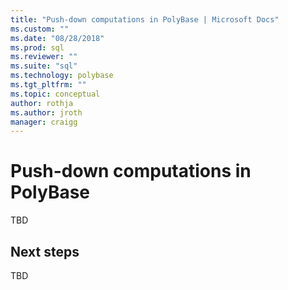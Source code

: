 ```yaml
---
title: "Push-down computations in PolyBase | Microsoft Docs"
ms.custom: ""
ms.date: "08/28/2018"
ms.prod: sql
ms.reviewer: ""
ms.suite: "sql"
ms.technology: polybase
ms.tgt_pltfrm: ""
ms.topic: conceptual
author: rothja
ms.author: jroth
manager: craigg
---
```

# Push-down computations in PolyBase

TBD

## Next steps

TBD
